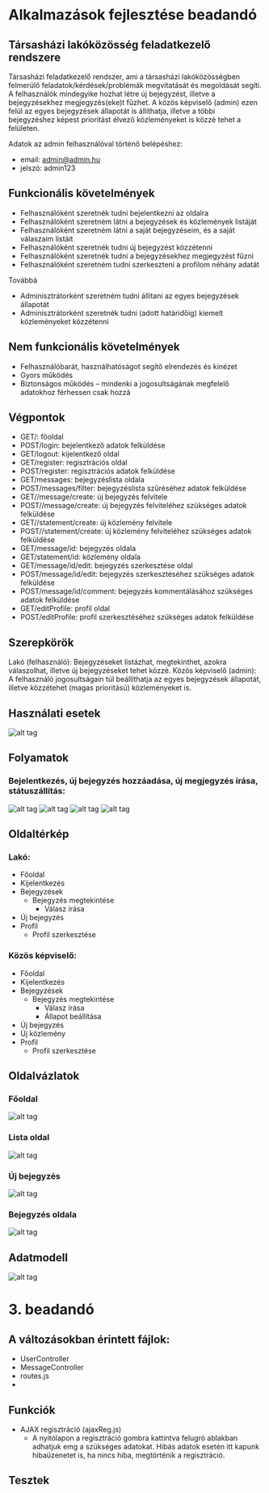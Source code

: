 # Alkalmazások fejlesztése beadandó

## Társasházi lakóközösség feladatkezelő rendszere

Társasházi feladatkezelő rendszer, ami a társasházi lakóközösségben felmerülő feladatok/kérdések/problémák megvitatását és megoldását segíti. A felhasználók mindegyike hozhat létre új bejegyzést, illetve a bejegyzésekhez megjegyzés(eke)t fűzhet. A közös képviselő (admin) ezen felül az egyes bejegyzések állapotát is állíthatja, illetve a többi bejegyzéshez képest prioritást élvező közleményeket is közzé tehet a felületen. 

Adatok az admin felhasználóval történő belépéshez:
 * email: admin@admin.hu
 * jelszó: admin123

## Funkcionális követelmények

<ul><li>Felhasználóként szeretnék tudni bejelentkezni az oldalra </li>
<li>Felhasználóként szeretném látni a bejegyzések és közlemények listáját</li>
<li>Felhasználóként szeretném látni a saját bejegyzéseim, és a saját válaszaim listáit</li>
<li>Felhasználóként szeretnék tudni új bejegyzést közzétenni</li>
<li>Felhasználóként szeretnék tudni a bejegyzésekhez megjegyzést fűzni</li>
<li>Felhasználóként szeretném tudni szerkeszteni a profilom néhány adatát</li>
</ul>
Továbbá
<ul>
<li>Adminisztrátorként szeretném tudni állítani az egyes bejegyzések állapotát</li>
<li>Adminisztrátorként szeretnék tudni (adott határidőig) kiemelt közleményeket közzétenni</li>
</ul>

## Nem funkcionális követelmények

<ul>
<li>Felhasználóbarát, használhatóságot segítő elrendezés és kinézet</li>
<li>Gyors működés</li>
<li>Biztonságos működés – mindenki a jogosultságának megfelelő adatokhoz férhessen csak hozzá</li>
</ul>

## Végpontok

<ul>
<li>GET/: főoldal</li>
<li>POST/login: bejelentkező adatok felküldése</li>
<li>GET/logout: kijelentkező oldal</li>
<li>GET/register: regisztrációs oldal</li>
<li>POST/register: regisztrációs adatok felküldése</li>
<li>GET/messages: bejegyzéslista oldala</li>
<li>POST/messages/filter: bejegyzéslista szűréséhez adatok felküldése</li>
<li>GET//message/create: új bejegyzés felvitele</li>
<li>POST//message/create: új bejegyzés felviteléhez szükséges adatok felküldése</li>
<li>GET//statement/create: új közlemény felvitele</li>
<li>POST//statement/create: új közlemény felviteléhez szükséges adatok felküldése</li>
<li>GET/message/id: bejegyzés oldala</li>
<li>GET/statement/id: közlemény oldala</li>
<li>GET/message/id/edit: bejegyzés szerkesztése oldal</li>
<li>POST/message/id/edit: bejegyzés szerkesztéséhez szükséges adatok felküldése</li>
<li>POST/message/id/comment: bejegyzés kommentálásához szükséges adatok felküldése</li>
<li>GET/editProfile: profil oldal</li>
<li>POST/editProfile: profil szerkesztéséhez szükséges adatok felküldése</li>
</ul>

## Szerepkörök

Lakó (felhasználó): Bejegyzéseket listázhat, megtekinthet, azokra válaszolhat, illetve új bejegyzéseket tehet közzé.
Közös képviselő (admin): A felhasználó jogosultságain túl beállíthatja az egyes bejegyzések állapotát, illetve közzétehet (magas prioritású) közleményeket is.

## Használati esetek

![alt tag](https://raw.githubusercontent.com/sicilia7/alkfejl_bead/master/hasznalati.png)

## Folyamatok
### Bejelentkezés, új bejegyzés hozzáadása, új megjegyzés írása, státuszállítás:
![alt tag](https://raw.githubusercontent.com/sicilia7/alkfejl_bead/master/login.png) ![alt tag](https://raw.githubusercontent.com/sicilia7/alkfejl_bead/master/new.png) ![alt tag](https://raw.githubusercontent.com/sicilia7/alkfejl_bead/master/comment.png) ![alt tag](https://raw.githubusercontent.com/sicilia7/alkfejl_bead/master/status.png)

## Oldaltérkép

### Lakó:

* Főoldal
* Kijelentkezés
* Bejegyzések
  * Bejegyzés megtekintése
    * Válasz írása
* Új bejegyzés
* Profil
  * Profil szerkesztése

### Közös képviselő:

* Főoldal
* Kijelentkezés
* Bejegyzések
  * Bejegyzés megtekintése
    * Válasz írása
    * Állapot beállítása
* Új bejegyzés
* Új közlemény
* Profil
  * Profil szerkesztése
  
## Oldalvázlatok

### Főoldal

![alt tag](https://raw.githubusercontent.com/sicilia7/alkfejl_bead/master/Főoldal.jpg)

### Lista oldal

![alt tag](https://raw.githubusercontent.com/sicilia7/alkfejl_bead/master/Listaoldal.jpg)

### Új bejegyzés

![alt tag](https://raw.githubusercontent.com/sicilia7/alkfejl_bead/master/Új_bejegyzés.jpg)

### Bejegyzés oldala

![alt tag](https://raw.githubusercontent.com/sicilia7/alkfejl_bead/master/Bejegyzés_oldala.jpg)

## Adatmodell

![alt tag](https://raw.githubusercontent.com/sicilia7/alkfejl_bead/master/modell.png)

# 3. beadandó

## A változásokban érintett fájlok:
 * UserController
 * MessageController
 * routes.js
 * 

## Funkciók

* AJAX regisztráció (ajaxReg.js)
  * A nyitólapon a regisztráció gombra kattintva felugró ablakban adhatjuk emg a szükséges adatokat. 
  Hibás adatok esetén itt kapunk hibaüzenetet is, ha nincs hiba, megtörténik a regisztráció.

## Tesztek